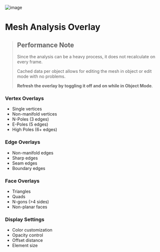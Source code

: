 ![image](https://i.imgur.com/1uex1bC.jpeg)

# Mesh Analysis Overlay

> ## Performance Note
> Since the analysis can be a heavy process, it does not recalculate on every frame.
>
> Cached data per object allows for editing the mesh in object or edit mode with no problems.
>
> **Refresh the overlay by toggling it off and on while in Object Mode**.

### Vertex Overlays
- Single vertices
- Non-manifold vertices
- N-Poles (3 edges)
- E-Poles (5 edges)
- High Poles (6+ edges)

### Edge Overlays
- Non-manifold edges
- Sharp edges
- Seam edges
- Boundary edges

### Face Overlays
- Triangles
- Quads
- N-gons (>4 sides)
- Non-planar faces

### Display Settings
- Color customization
- Opacity control
- Offset distance
- Element size